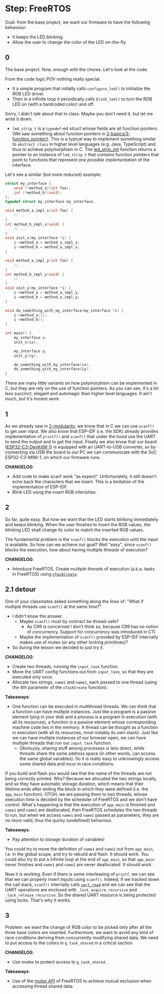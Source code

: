 # Step: FreeRTOS

Goal: from the base project, we want our firmware to have the following behaviour:

* It keeps the LED blinking.
* Allow the user to change the color of the LED on-the-fly.

## 0

The base project. Now, enough with the chores. Let's look at the code.

From the code logic POV nothing really special.

* It a simple program that initially calls `configure_led()` to initialize the RGB LED driver.
* Then in a infinite loop it periodically calls `blink_led()` to turn the RGB LED on (with a hardcoded color) and off.

Sorry, I didn't talk about that in class. Maybe you don't need it, but let me write it down.

* `led_strip_t` is a `typedef`-ed struct whose fields are all function pointers. (We saw something about function pointers in [2-basics/3-function_pointer/](../../2-basics/3-function_pointer/)). This is a typical way to implement something similar to `abstract class` in higher level languages (e.g. Java, TypeScript) and thus to achieve polymorphism in C. The [led_strip_init](./0/main/blink_example_main.c#L44) function returns a pointer to an instance of `led_strip_t` that contains function pointers that point to functions that represent *one possible implementation* of the interface.

Let's see a similar (but more reduced) example:

```c
struct my_interface {
    void (*method_a)(int foo);
    int (*method_b)(void);
};
typedef struct my_interface my_interface;

void method_a_impl_x(int foo) {
    // ...
}
int method_b_impl_x(void) {
    // ...
}
void init_x(my_interface *i) {
    i->method_a = method_a_impl_x;
    i->method_b = method_a_impl_x;
}

void method_a_impl_y(int foo) {
    // ...
}
int method_b_impl_y(void) {
    // ...
}
void init_y(my_interface *i) {
    i->method_a = method_a_impl_y;
    i->method_b = method_a_impl_y;
}

void do_something_with_my_interface(my_interface *i) {
    i->method_a(1);
    i->method_b();
}

int main() {
    my_interface x;
    init_x(&x);

    my_interface y;
    init_y(&y);

    do_something_with_my_interface(&x);
    do_something_with_my_interface(&y);
}
```

There are many little variants on how polymorphism can be implemented in C, but they are rely on the use of function pointers. As you can see, it's a lot less succinct, elegant and automagic than higher level languages. It ain't much, but it's honest work.

## 1

As we already saw in [2-modularity](../../2-basics/2-modularity), we know that in C we can use `scanf()` to get user input. We also know that ESP-IDF (i.e. the SDK) already provides implementation of `printf()` and `scanf()` that under the hood use the UART to send the output and to get the input. Finally we also know that our board ([ESP32-C3-DevKitM-1](https://docs.espressif.com/projects/esp-idf/en/v4.4/esp32c3/hw-reference/esp32c3/user-guide-devkitm-1.html)) is equipped with an UART-to-USB converter, so by connecting via USB the board to our PC we can communicate with the SoC ESP32-C3-MINI-1, on which our firmware runs.

**CHANGELOG**:

* Add code to make scanf work "as expect". Unfortunately, it still doesn't echo back the characters that we insert. This is a limitation of the implementation of ESP-IDF.
* Blink LED using the insert RGB intensities.

## 2

So far, quite easy. But now we want that the LED starts blinking immediately and keeps blinking. When the user finishes to insert the RGB values, the blinking LED shall change its color to match the inserted RGB values.

The fundamental problem is the `scanf()` blocks the execution until the input is available. So how can we achieve our goal? Well "easy", since `scanf()` blocks the execution, how about having multiple *threads* of execution?

**CHANGELOG**:

* Introduce FreeRTOS. Create multiple *threads* of execution (a.k.a. tasks in FreeRTOS) using [`xTaskCreate`](https://docs.espressif.com/projects/esp-idf/en/v4.4/esp32c3/api-reference/system/freertos.html#_CPPv411xTaskCreate14TaskFunction_tPCKcK8uint32_tPCv11UBaseType_tPC12TaskHandle_t).

## 2.1 detour

One of your classmates asked something along the lines of: "What if multiple threads use `scanf()` at the same time?".

* I didn't know the answer.
    * Maybe `scanf()` must by contract be thread-safe?
        * As C99 is concerned I don't think so, because C99 has no notion of concurrency. Support for concurrency was introduced in C11.
    * Maybe the implementation of `scanf()` provided by ESP-IDF internally makes use of mutex (or any other locking primitives)?
* So during the lesson we decided to just try it.

**CHANGELOG**:

* Create two threads, running the `input_task` function.
* Move the UART config functions out from `input_task`, so that they are executed only once.
* Allocate two strings, `name1` and `name2`, each passed to one thread (using the 4th parameter of the `xTaskCreate` function).

**Takeaways**:

* One function can be executed in multithread threads. We can think that a function can have multiple instances. Just like a program is a passive element lying in your disk and a process is a program in execution (with all its resources), a function is a passive element whose corresponding machine code lies in the memory. A thread can be thought as a function in execution (with all its resources, most notably its own stack). Just like we can have multiple instances of our browser open, we can have multiple threads that run our `input_task` function.
    * Obviously, sharing stuff among processes is less direct, while threads share the same address space (in other words, can access the same global variables). So it is really easy to unknowingly access some shared data and incur in race conditions.

If you build and flash you would see that the name of the threads are not being correctly printed. Why? Because we allocated the two strings locally, and so they have automatic storage duration, which means that their lifetime ends after exiting the block in which they were defined (i.e. the `app_main` function). OTOH, we are passing them to two threads, whose execution time is decided by the scheduler of FreeRTOS and we don't have control. What's happening is that the execution of `app_main` is finished and `name1` and `name2` are deallocated, then FreeRTOS schedules the two threads to run, but when we access `name1` and `name2` passed as parameters, they are no more valid, thus the quirky (undefined) behaviour.

**Takeaways**:

* Pay attention to storage duration of variables!

You could try to move the definition of `name1` and `name2` out from `app_main`, i.e. in the global scope, and try to rebuild and flash. It should work.
You could also try to put a infinite loop at the end of `app_main`, so that `app_main` never finishes and `name1` and `name2` are never deallocated. It should work.

Now it is working. Even if there is some interleaving of `printf`, we can see that we can properly insert inputs using `scanf()`. Indeed, if we tracked down the call stack, `scanf()` internally calls [`uart_read`](https://github.com/espressif/esp-idf/blob/8153bfe4125e6a608abccf1561fd10285016c90a/components/vfs/vfs_uart.c#L242-L275) and we can see that the UART operations are enclosed with `_lock_acquire_recursive` and `_lock_release_recursive`. So the shared UART resource is being protected using locks. That's why it works.

## 3

Problem: we want the change of RGB color to be picked only after all the three base colors are inserted. Furthermore, we want to avoid any kind of race conditions deriving from concurrently modifying shared data. We need to put access to the colors in `g_task_shared` in a critical section.

**CHANGELOG**:

* Use mutex to protect access to `g_task_shared`.

**Takeaways**:

* Use of the [mutex API](https://www.freertos.org/Real-time-embedded-RTOS-mutexes.html) of FreeRTOS to achieve mutual exclusion
when accessing thread shared data.
